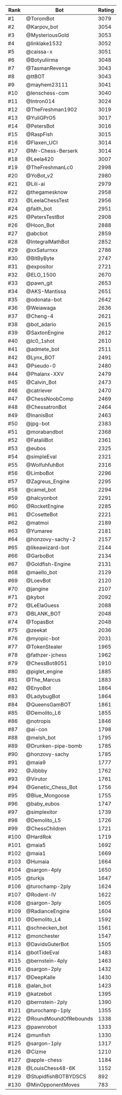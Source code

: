 Rank|Bot|Rating
---|---|---
#1|@ToromBot|3079
#2|@Karpov_bot|3054
#3|@MysteriousGold|3053
#4|@linklake1532|3052
#5|@caissa-x|3051
#6|@Botyuliirma|3048
#7|@TasmanRevenge|3043
#8|@ttBOT|3043
#9|@mayhem23111|3041
#10|@lenschess-com|3040
#11|@Intron014|3024
#12|@TheFreshman1902|3019
#13|@YuliGPrO5|3017
#14|@PetersBot|3016
#15|@RaspFish|3015
#16|@Flaxen_UCI|3014
#17|@Mr-Chess-Berserk|3014
#18|@Leela420|3007
#19|@TheFreshmanLc0|2998
#20|@YoBot_v2|2980
#21|@Lili-ai|2979
#22|@thegamesknow|2958
#23|@LeelaChessTest|2956
#24|@faith_bot|2951
#25|@PetersTestBot|2908
#26|@Hoon_Bot|2888
#27|@abcbot|2859
#28|@IntegralMathBot|2852
#29|@xxSaturnxx|2786
#30|@BitByByte|2747
#31|@expositor|2721
#32|@ELO_1500|2670
#33|@pawn_git|2653
#34|@AKS-Mantissa|2651
#35|@odonata-bot|2642
#36|@Weiawaga|2636
#37|@Cheng-4|2621
#38|@bot_adario|2615
#39|@SaxtonEngine|2612
#40|@lc0_1shot|2610
#41|@admete_bot|2511
#42|@Lynx_BOT|2491
#43|@Pseudo-0|2480
#44|@Phalanx-XXV|2479
#45|@Calvin_Bot|2473
#46|@catriever|2470
#47|@ChessNoobComp|2469
#48|@ChessatronBot|2464
#49|@InanisBot|2463
#50|@jpg-bot|2383
#51|@morabandbot|2368
#52|@FataliiBot|2361
#53|@eubos|2325
#54|@simpleEval|2321
#55|@WolfuhfuhBot|2316
#56|@LimboBot|2296
#57|@Zagreus_Engine|2295
#58|@camel_bot|2294
#59|@halcyonbot|2291
#60|@RocketEngine|2285
#61|@CosetteBot|2221
#62|@matmoi|2189
#63|@Yumaree|2181
#64|@honzovy-sachy-2|2157
#65|@likeawizard-bot|2144
#66|@GarboBot|2134
#67|@Goldfish-Engine|2131
#68|@maello_bot|2129
#69|@LoevBot|2120
#70|@jangine|2107
#71|@kybot|2092
#72|@LeElaGuess|2088
#73|@BLANK_BOT|2048
#74|@TopasBot|2048
#75|@zeekat|2036
#76|@myopic-bot|2031
#77|@TokenStealer|1965
#78|@fathzer-jchess|1962
#79|@ChessBot8051|1910
#80|@piglet_engine|1885
#81|@The_Marcus|1883
#82|@EnyoBot|1864
#83|@LadybugBot|1864
#84|@QueensGamBOT|1861
#85|@Demolito_L6|1855
#86|@notropis|1846
#87|@ai-con|1798
#88|@melsh_bot|1795
#89|@Drunken-pipe-bomb|1785
#90|@honzovy-sachy|1785
#91|@maia9|1777
#92|@Jibbby|1762
#93|@Virutor|1761
#94|@Genetic_Chess_Bot|1756
#95|@Blue_Mongoose|1755
#96|@baby_eubos|1747
#97|@simplexitor|1739
#98|@Demolito_L5|1726
#99|@ChessChildren|1721
#100|@HardRok|1719
#101|@maia5|1692
#102|@maia1|1669
#103|@Humaia|1664
#104|@sargon-4ply|1650
#105|@turkjs|1647
#106|@turochamp-2ply|1624
#107|@Rodent-IV|1622
#108|@sargon-3ply|1605
#109|@RadianceEngine|1604
#110|@Demolito_L4|1592
#111|@schnecken_bot|1561
#112|@monchester|1547
#113|@DavidsGuterBot|1505
#114|@botTideEval|1483
#115|@bernstein-4ply|1463
#116|@sargon-2ply|1432
#117|@DeepKalle|1430
#118|@alan_bot|1423
#119|@katzebot|1395
#120|@bernstein-2ply|1390
#121|@turochamp-1ply|1355
#122|@RoundMoundOfRebounds|1338
#123|@pawnrobot|1333
#124|@munfish|1330
#125|@sargon-1ply|1317
#126|@Cizme|1210
#127|@apple-chess|1184
#128|@LouisChess48-6K|1152
#129|@StupidfishBOTBYDSCS|892
#130|@MinOpponentMoves|783
